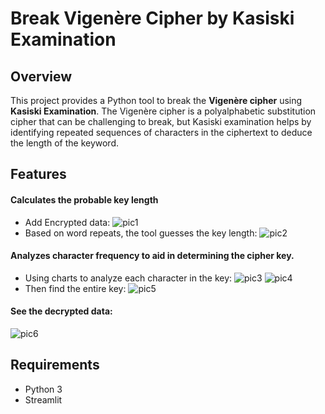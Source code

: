 # Break Vigenère Cipher by Kasiski Examination

## Overview
This project provides a Python tool to break the **Vigenère cipher** using **Kasiski Examination**. The Vigenère cipher is a polyalphabetic substitution cipher that can be challenging to break, but Kasiski examination helps by identifying repeated sequences of characters in the ciphertext to deduce the length of the keyword.

## Features
#### Calculates the probable key length
- Add Encrypted data:
![pic1](https://github.com/user-attachments/assets/5c3da98f-9106-4525-8c45-ae353c4da80d)
- Based on word repeats, the tool guesses the key length:
![pic2](https://github.com/user-attachments/assets/7c6bbe82-3594-4ee7-a991-f6128829ca4a)

#### Analyzes character frequency to aid in determining the cipher key.
- Using charts to analyze each character in the key:
![pic3](https://github.com/user-attachments/assets/85000042-1b75-4850-aa75-33f409f0b4b4)
![pic4](https://github.com/user-attachments/assets/b5fe284a-3443-4750-bb8c-73c5dd274f09)
- Then find the entire key:
![pic5](https://github.com/user-attachments/assets/782de69e-b7cf-42f6-8405-dac5af7936cc)

#### See the decrypted data:
![pic6](https://github.com/user-attachments/assets/bca8c66e-618e-447f-813c-cb6f751675f3)

## Requirements
- Python 3
- Streamlit
